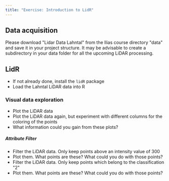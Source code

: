```yaml
---
title: "Exercise: Introduction to LidR"
---
```


## Data acquisition

Please download "Lidar Data Lahntal" from the Ilias course directory "data" and save it in your project structure.
It may be advisable to create a subdirectory in your data folder for all the upcoming LiDAR processing.

## LidR

* If not already done, install the `lidR` package
* Load the Lahntal LiDAR data into R

### Visual data exploration

* Plot the LiDAR data
* Plot the LiDAR data again, but experiment with different columns for the coloring of the points
* What information could you gain from these plots?

##### Attribute Filter

* Filter the LiDAR data. Only keep points above an intensity value of 300
* Plot them. What points are these? What could you do with those points?
* Filter the LiDAR data. Only keep points which belong to the classification "2"
* Plot them. What points are these? What could you do with those points?









